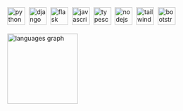 <div align="left">
  <img src="https://skillicons.dev/icons?i=py" height="40" alt="python logo"  />
  <img width="1" />
  <img src="https://skillicons.dev/icons?i=django" height="40" alt="django logo"  />
  <img width="1" />
  <img src="https://skillicons.dev/icons?i=flask" height="40" alt="flask logo"  />
  <img width="1" />
  <img src="https://skillicons.dev/icons?i=js" height="40" alt="javascript logo"  />
  <img width="1" />
  <img src="https://skillicons.dev/icons?i=ts" height="40" alt="typescript logo"  />
  <img width="1" />
  <img src="https://skillicons.dev/icons?i=nodejs" height="40" alt="nodejs logo"  />
  <img width="1" />
  <img src="https://skillicons.dev/icons?i=tailwind" height="40" alt="tailwindcss logo"  />
  <img width="1" />
  <img src="https://skillicons.dev/icons?i=bootstrap" height="40" alt="bootstrap logo"  />
</div>
<br>
<div align="left">
  <img src="https://github-readme-stats.vercel.app/api/top-langs?username=nuneszxx&locale=en&hide_title=false&layout=compact&card_width=320&langs_count=5&theme=rose_pine&hide_border=false&order=2" height="160" alt="languages graph"  />
</div>
